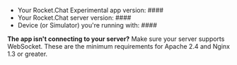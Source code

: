 - Your Rocket.Chat Experimental app version: ####
- Your Rocket.Chat server version: ####
- Device (or Simulator) you're running with: ####

**The app isn't connecting to your server?**
Make sure your server supports WebSocket. These are the minimum requirements for Apache 2.4 and Nginx 1.3 or greater.
